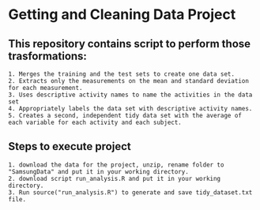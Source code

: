 # Getting and Cleaning Data Project

## This repository contains script to perform those trasformations:
    1. Merges the training and the test sets to create one data set.
    2. Extracts only the measurements on the mean and standard deviation for each measurement.
    3. Uses descriptive activity names to name the activities in the data set
    4. Appropriately labels the data set with descriptive activity names.
    5. Creates a second, independent tidy data set with the average of each variable for each activity and each subject.

## Steps to execute project
    1. download the data for the project, unzip, rename folder to
    "SamsungData" and put it in your working directory.
    2. download script run_analysis.R and put it in your working directory.
    3. Run source("run_analysis.R") to generate and save tidy_dataset.txt file.

